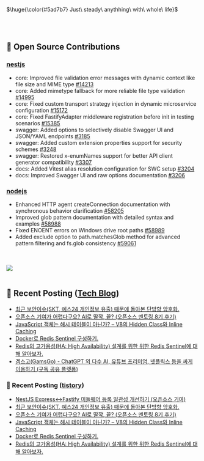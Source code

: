 <p>$\huge{\color{#5ad7b7} Just\ steady\ anythhing\ with\ whole\ life}$</p>

<br>
<br>
  
## 📖 Open Source Contributions
### [nestjs](https://github.com/nestjs)
- core: Improved file validation error messages with dynamic context like file size and MIME type [#14213](https://github.com/nestjs/nest/pull/14213)
- core: Added mimetype fallback for more reliable file type validation [#14995](https://github.com/nestjs/nest/pull/14995)
- core: Fixed custom transport strategy injection in dynamic microservice configuration [#15172](https://github.com/nestjs/nest/pull/15172)
- core: Fixed FastifyAdapter middleware registration before init in testing scenarios [#15385](https://github.com/nestjs/nest/pull/15385)
- swagger: Added options to selectively disable Swagger UI and JSON/YAML endpoints [#3185](https://github.com/nestjs/swagger/pull/3185)
- swagger: Added custom extension properties support for security schemes [#3248](https://github.com/nestjs/swagger/pull/3248)
- swagger: Restored x-enumNames support for better API client generator compatibility [#3307](https://github.com/nestjs/swagger/pull/3307)
- docs: Added Vitest alias resolution configuration for SWC setup [#3204](https://github.com/nestjs/docs.nestjs.com/pull/3204)
- docs: Improved Swagger UI and raw options documentation [#3206](https://github.com/nestjs/docs.nestjs.com/pull/3206)

### [nodejs](https://github.com/nodejs)
- Enhanced HTTP agent createConnection documentation with synchronous behavior clarification [#58205](https://github.com/nodejs/node/pull/58205)
- Improved glob pattern documentation with detailed syntax and examples [#58988](https://github.com/nodejs/node/pull/58988)
- Fixed ENOENT errors on Windows drive root paths [#58989](https://github.com/nodejs/node/pull/58989)
- Added exclude option to path.matchesGlob method for advanced pattern filtering and fs.glob consistency [#59061](https://github.com/nodejs/node/pull/59061)

<br>
<br>

<a href="https://github.com/devxb/gitanimals">
  <img src="https://render.gitanimals.org/farms/mag123c"/>
</a>

<br>
<br>



## 📕 Recent Posting ([Tech Blog](https://mag1c.tistory.com))
- [최근 보안이슈(SKT, 예스24 개인정보 유출) 때문에 돌아본 단방향 암호화.](https://mag1c.tistory.com/572)</br>
- [오픈소스 기여가 어렵다구요? AI로 딸깍, 끝? (오픈소스 멘토링 8기 후기)](https://mag1c.tistory.com/571)</br>
- [JavaScript 객체는 해시 테이블이 아닌가? &ndash; V8의 Hidden Class와 Inline Caching](https://mag1c.tistory.com/570)</br>
- [Docker로 Redis Sentinel 구성하기.](https://mag1c.tistory.com/569)</br>
- [Redis의 고가용성(HA: High Availability) 설계를 위한 위한 Redis Sentinel에 대해 알아보자.](https://mag1c.tistory.com/568)</br>
- [겜스고(GamsGo) - ChatGPT 외 다수 AI, 유튜브 프리미엄, 넷플릭스 등을 싸게 이용하기 (구독 공유 플랫폼)](https://mag1c.tistory.com/567)</br>

### 📕 Recent Posting ([tistory](https://mag1c.tistory.com))
- [NestJS Express&harr;Fastify 미들웨어 등록 일관성 개선하기 (오픈소스 기여)](https://mag1c.tistory.com/573)</br>
- [최근 보안이슈(SKT, 예스24 개인정보 유출) 때문에 돌아본 단방향 암호화.](https://mag1c.tistory.com/572)</br>
- [오픈소스 기여가 어렵다구요? AI로 딸깍, 끝? (오픈소스 멘토링 8기 후기)](https://mag1c.tistory.com/571)</br>
- [JavaScript 객체는 해시 테이블이 아닌가? &ndash; V8의 Hidden Class와 Inline Caching](https://mag1c.tistory.com/570)</br>
- [Docker로 Redis Sentinel 구성하기.](https://mag1c.tistory.com/569)</br>
- [Redis의 고가용성(HA: High Availability) 설계를 위한 위한 Redis Sentinel에 대해 알아보자.](https://mag1c.tistory.com/568)</br>
